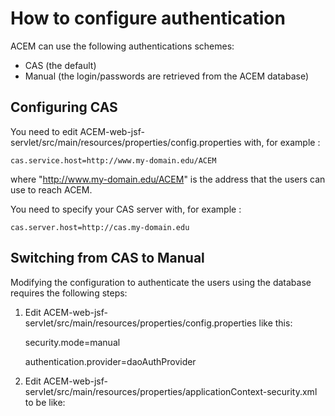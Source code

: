How to configure authentication
===

ACEM can use the following authentications schemes:

* CAS (the default)
* Manual (the login/passwords are retrieved from the ACEM database)

Configuring CAS
--

You need to edit ACEM-web-jsf-servlet/src/main/resources/properties/config.properties with, for example :

    cas.service.host=http://www.my-domain.edu/ACEM

where "http://www.my-domain.edu/ACEM" is the address that the users can use to reach ACEM.

You need to specify your CAS server with, for example :

    cas.server.host=http://cas.my-domain.edu

Switching from CAS to Manual
--

Modifying the configuration to authenticate the users using the database requires the following steps:

1. Edit ACEM-web-jsf-servlet/src/main/resources/properties/config.properties like this:

    security.mode=manual

    authentication.provider=daoAuthProvider
    
2. Edit ACEM-web-jsf-servlet/src/main/resources/properties/applicationContext-security.xml to be like:

    <import resource="security/applicationContext-security-manual.xml" />

    <!-- 
	 <import resource="security/applicationContext-security-cas.xml" />
    -->
